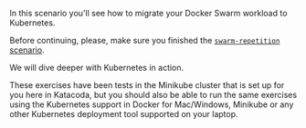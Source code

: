 In this scenario you'll see how to migrate your Docker Swarm workload to Kubernetes.

Before continuing, please, make sure you finished the [`swarm-repetition` scenario](https://www.katacoda.com/qwinkler/scenarios/swarm-repetition).

We will dive deeper with Kubernetes in action.

These exercises have been tests in the Minikube cluster that is set up for you here in Katacoda, but you should also be able to run the same exercises using the Kubernetes support in Docker for Mac/Windows, Minikube or any other Kubernetes deployment tool supported on your laptop.